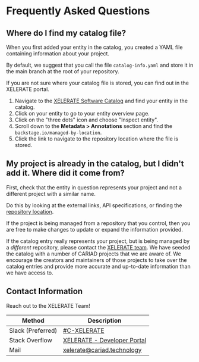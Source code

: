 # Frequently Asked Questions


## Where do I find my catalog file?

When you first added your entity in the catalog, you created a YAML file containing information about your project.

By default, we suggest that you call the file `catalog-info.yaml` and store it in the main branch at the root of your repository.

If you are not sure where your catalog file is stored, you can find out in the XELERATE portal.

1. Navigate to the [XELERATE Software Catalog](/catalog) and find your entity in the catalog.
2. Click on your entity to go to your entity overview page.
3. Click on the "three dots" icon and choose "Inspect entity".
4. Scroll down to the **Metadata > Annotations** section and find the `backstage.io/managed-by-location`.
5. Click the link to navigate to the repository location where the file is stored.


## My project is already in the catalog, but I didn't add it. Where did it come from?

First, check that the entity in question represents your project and not a different project with a similar name.

Do this by looking at the external links, API specifications, or finding the [repository location](#Where-do-I-find-my-catalog-file).

If the project is being managed from a repository that you control, then you are free to make changes to update or expand the information provided.

If the catalog entry really represents your project, but is being managed by a *different* repository, please contact the [XELERATE team](faq.md#Contact-Information). We have seeded the catalog with a number of CARIAD projects that we are aware of. We encourage the creators and maintainers of those projects to take over the catalog entries and provide more accurate and up-to-date information than we have access to.

## Contact Information

Reach out to the XELERATE Team!

| Method            | Description              |
| ----------------- | ------------------------ |
| Slack (Preferred) | [#C-XELERATE](https://cariad.enterprise.slack.com/archives/C06UA5E3TK8) |
| Stack Overflow    | [XELERATE - Developer Portal](https://stackoverflow.cariad.digital/communities/65)
| Mail              | xelerate@cariad.technology    |

